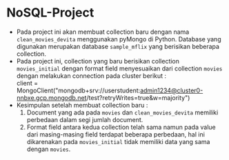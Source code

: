 # NoSQL-Project
- Pada project ini akan membuat collection baru dengan nama `clean_movies_devita` menggunakan pyMongo di Python. Database yang digunakan merupakan database `sample_mflix` yang berisikan beberapa collection. <br> 
- Pada project ini, collection yang baru berisikan collection `movies_initial` dengan format field menyesuaikan dari collection `movies` dengan melakukan connection pada cluster berikut : <br>
client = MongoClient("mongodb+srv://userstudent:admin1234@cluster0-nnbxe.gcp.mongodb.net/test?retryWrites=true&w=majority")
- Kesimpulan setelah membuat collection baru :
  1. Document yang ada pada `movies` dan `clean_movies_devita` memiliki perbedaan dalam segi jumlah document.
  2. Format field antara kedua collection telah sama namun pada value dari masing-masing field terdapat beberapa perbedaan, hal ini dikarenakan pada `movies_initial` tidak memiliki data yang sama dengan `movies`.
